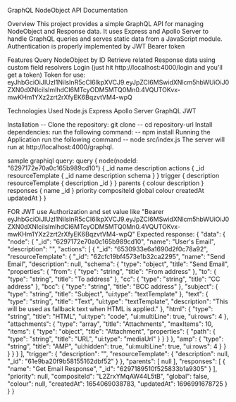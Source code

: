 GraphQL NodeObject API Documentation

Overview
This project provides a simple GraphQL API for managing NodeObject and Response data. It uses Express and Apollo Server to handle GraphQL queries and serves static data from a JavaScript module.
Authentication is properly implemented by JWT Bearer token

Features
Query NodeObject by ID
Retrieve related Response data using custom field resolvers
Login (just hit http://localhost:4000/login and you'll get a token)
Token for use: eyJhbGciOiJIUzI1NiIsInR5cCI6IkpXVCJ9.eyJpZCI6MSwidXNlcm5hbWUiOiJ0ZXN0dXNlciIsImlhdCI6MTcyODM5MTQ0Mn0.4VQUTOKvx-mwKHm1YXz2zrt2rXfyEK6BqzvtVM4-wpQ

Technologies Used
Node.js
Express
Apollo Server
GraphQL
JWT

Installation
-- Clone the repository: git clone <repository-url>
-- cd repository-url
Install dependencies:
run the following command:
-- npm install
Running the Application
run the following command
-- node src/index.js
The server will run at http://localhost:4000/graphql.

sample graphiql query:
query {
node(nodeId: "6297172e70a0c165b989cd10") {
\_id
name
description
actions {
\_id
resourceTemplate {
\_id
name
description
schema
}
}
trigger {
description
resourceTemplate {
description
\_id
}
}
parents {
colour
description
}
responses {
name
\_id
}
priority
compositeId
global
colour
createdAt
updatedAt
}
}

FOR JWT use Authorization and set value like "Bearer eyJhbGciOiJIUzI1NiIsInR5cCI6IkpXVCJ9.eyJpZCI6MSwidXNlcm5hbWUiOiJ0ZXN0dXNlciIsImlhdCI6MTcyODM5MTQ0Mn0.4VQUTOKvx-mwKHm1YXz2zrt2rXfyEK6BqzvtVM4-wpQ"
Expected response:
{
"data": {
"node": {
"\_id": "6297172e70a0c165b989cd10",
"name": "User's Email",
"description": "",
"actions": [
{
"_id": "6530933e6a1690d2f0c78a92",
"resourceTemplate": {
"_id": "62cfc19bf4573e1b32ca2295",
"name": "Send Email",
"description": null,
"schema": {
"type": "object",
"title": "Send Email",
"properties": {
"from": {
"type": "string",
"title": "From address"
},
"to": {
"type": "string",
"title": "To address"
},
"cc": {
"type": "string",
"title": "CC address"
},
"bcc": {
"type": "string",
"title": "BCC address"
},
"subject": {
"type": "string",
"title": "Subject",
"ui:type": "textTemplate"
},
"text": {
"type": "string",
"title": "Text",
"ui:type": "textTemplate",
"description": "This will be used as fallback text when HTML is applied."
},
"html": {
"type": "string",
"title": "HTML",
"ui:type": "code",
"ui:multiLine": true,
"ui:rows": 4
},
"attachments": {
"type": "array",
"title": "Attachments",
"maxItems": 10,
"items": {
"type": "object",
"title": "Attachment",
"properties": {
"path": {
"type": "string",
"title": "URL",
"ui:type": "mediaUrl"
}
}
}
},
"amp": {
"type": "string",
"title": "AMP",
"ui:hidden": true,
"ui:multiLine": true,
"ui:rows": 4
}
}
}
}
}
],
"trigger": {
"description": "",
"resourceTemplate": {
"description": null,
"\_id": "61e9ba20f9b58155162dbf52"
}
},
"parents": [
null
],
"responses": [
{
"name": "Get Email Response",
"_id": "6297189510f525833b1a9305"
}
],
"priority": null,
"compositeId": "L2ZrxYMqAW44L5tB",
"global": false,
"colour": null,
"createdAt": 1654069038783,
"updatedAt": 1696991678725
}
}
}
